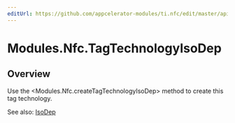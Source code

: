 ```yaml
---
editUrl: https://github.com/appcelerator-modules/ti.nfc/edit/master/apidoc/TagTechnology.yml
---
```

# Modules.Nfc.TagTechnologyIsoDep

<TypeHeader/>

## Overview

Use the <Modules.Nfc.createTagTechnologyIsoDep> method to create this tag technology.

See also:
[IsoDep](http://developer.android.com/reference/android/nfc/tech/IsoDep.html)

<ApiDocs/>
